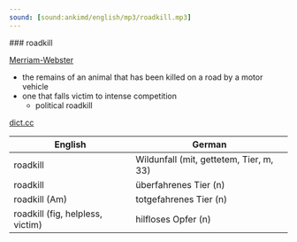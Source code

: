 ```yaml
---
sound: [sound:ankimd/english/mp3/roadkill.mp3]
---
```


\### roadkill

[Merriam-Webster](https://www.merriam-webster.com/dictionary/roadkill)

- the remains of an animal that has been killed on a road by a motor vehicle
- one that falls victim to intense competition
    - political roadkill

[dict.cc](https://www.dict.cc/roadkill)

| English        | German       |
| -------------- | ------------ |
| roadkill | Wildunfall (mit, gettetem, Tier, m, 33) |
| roadkill | überfahrenes Tier (n) |
| roadkill (Am) | totgefahrenes Tier (n) |
| roadkill (fig, helpless, victim) | hilfloses Opfer (n) |
